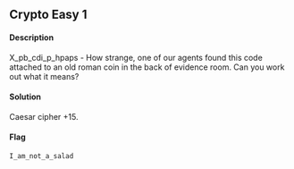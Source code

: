 ## Crypto Easy 1
#### Description
X_pb_cdi_p_hpaps - How strange, one of our agents found this code attached to an old roman coin in the back of evidence room. Can you work out what it means?
#### Solution
Caesar cipher +15.
#### Flag
`I_am_not_a_salad`
